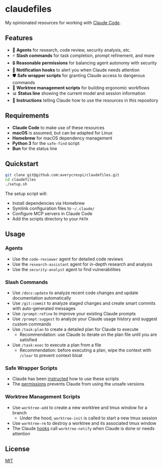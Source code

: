 # claudefiles

My opinionated resources for working with [Claude Code](https://www.anthropic.com/claude-code).

## Features

- 🤖 **Agents** for research, code review, security analysis, etc.
- ⚡ **Slash commands** for task completion, prompt refinement, and more
- 🔒 **Reasonable permissions** for balancing agent autonomy with security
- 🔔 **Notification hooks** to alert you when Claude needs attention
- 🛡️ **Safe wrapper scripts** for granting Claude access to dangerous commands
- 🌳 **Worktree management scripts** for building ergonomic workflows
- 📊 **Status line** showing the current model and session information
- 📖 **Instructions** telling Claude how to use the resources in this repository

## Requirements

- **Claude Code** to make use of these resources
- **macOS** is assumed, but can be adapted for Linux
- **Homebrew** for macOS dependency management
- **Python 3** for the `safe-find` script
- **Bun** for the status line

## Quickstart

```sh
git clone git@github.com:averycrespi/claudefiles.git
cd claudefiles
./setup.sh
```

The setup script will:
- Install dependencies via Homebrew
- Symlink configuration files to `~/.claude/`
- Configure MCP servers in Claude Code
- Add the scripts directory to your `PATH`

## Usage

### Agents

- Use the `code-reviewer` agent for detailed code reviews
- Use the `research-assistant` agent for in-depth research and analysis
- Use the `security-analyst` agent to find vulnerabilities

### Slash Commands

- Use `/docs:update` to analyze recent code changes and update documentation automatically
- Use `/git:commit` to analyze staged changes and create smart commits with auto-generated messages
- Use `/prompt:refine` to improve your existing Claude prompts
- Use `/prompt:suggest` to analyze your Claude usage history and suggest custom commands
- Use `/task:plan` to create a detailed plan for Claude to execute
  - Recommendation: use Claude to iterate on the plan file until you are satisfied
- Use `/task:exec` to execute a plan from a file
  - Recommendation: before executing a plan, wipe the context with `/clear` to prevent context bloat

### Safe Wrapper Scripts

- Claude has been [instructed](./claude/CLAUDE.md) how to use these scripts
- The [permissions](./claude/settings.json) prevents Claude from using the unsafe versions

### Worktree Management Scripts

- Use `worktree-add` to create a new worktree and tmux window for a branch
  -  Under the hood, `worktree-init` is called to start a new tmux session
- Use `worktree-rm` to destroy a worktree and its associated tmux window
- The Claude [hooks](./claude/settings.json) call `worktree-notify` when Claude is done or needs attention

## License

[MIT](./LICENSE)
